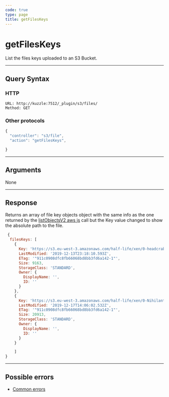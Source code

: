 ```yaml
---
code: true
type: page
title: getFilesKeys
---
```


# getFilesKeys

List the files keys uploaded to an S3 Bucket.

---

## Query Syntax

### HTTP

```http
URL: http://kuzzle:7512/_plugin/s3/files/
Method: GET
```

### Other protocols

```js
{
  "controller": "s3/file",
  "action": "getFilesKeys",

}
```

---

## Arguments

None

---

## Response

Returns an array of file key objects object with the same info as the one returned by the [listObjectsV2 aws js](https://docs.aws.amazon.com/AWSJavaScriptSDK/latest/AWS/S3.html#listObjectsV2-propertycontaining ) call but the Key value changed to show the absolute path to the file.

```js
 {
  filesKeys: [
    {
      Key: 'https://s3.eu-west-3.amazonaws.com/half-life/xen/0-headcrab.png',
      LastModified: '2019-12-13T23:18:10.593Z',
      ETag: '"911c0908dfc8fb66068bd8bb3fd6a142-1"',
      Size: 9163,
      StorageClass: 'STANDARD',
      Owner: {
        DisplayName: '',
        ID: ''
      }
    },
    {
      Key: 'https://s3.eu-west-3.amazonaws.com/half-life/xen/0-Nihilanth.png',
      LastModified: '2019-12-17T14:06:02.532Z',
      ETag: '"911c0908dfc8fb66068bd8bb3fd6a142-1"',
      Size: 20913,
      StorageClass: 'STANDARD',
      Owner: {
        DisplayName: '',
        ID: ''
      }
    }

    ]
}
```

---

## Possible errors

- [Common errors](/core/1/api/essentials/errors#common-errors)

